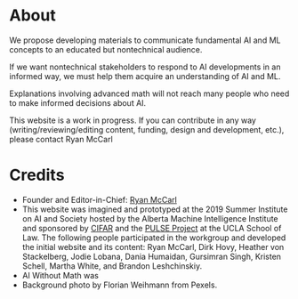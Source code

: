 # About

We propose developing materials to communicate fundamental AI and ML concepts to an educated but nontechnical audience.

If we want nontechnical stakeholders to respond to AI developments in an informed way, we must help them acquire an understanding of AI and ML.

Explanations involving advanced math will not reach many people who need to make informed decisions about AI.

This website is a work in progress. If you can contribute in any way (writing/reviewing/editing content, funding, design and development, etc.), please contact Ryan McCarl


# Credits
- Founder and Editor-in-Chief: [Ryan McCarl](http://ryanmccarl.com)
- This website was imagined and prototyped at the 2019 Summer Institute on AI and Society hosted by the Alberta Machine Intelligence Institute and sponsored by [CIFAR](https://www.cifar.ca/) and the [PULSE Project](http://aipulse.org) at the UCLA School of Law. The following people participated in the workgroup and developed the initial website and its content: Ryan McCarl, Dirk Hovy, Heather von Stackelberg, Jodie Lobana, Dania Humaidan, Gursimran Singh, Kristen Schell, Martha White, and Brandon Leshchinskiy.
- AI Without Math was
- Background photo by Florian Weihmann from Pexels.
